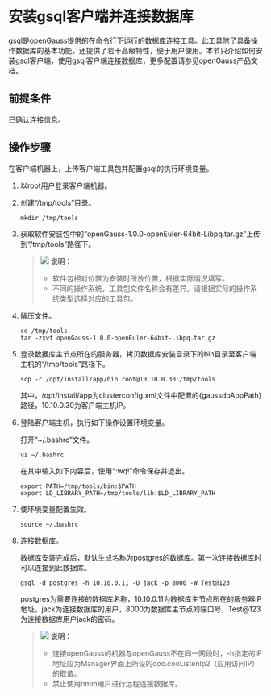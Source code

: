 # 安装gsql客户端并连接数据库<a name="ZH-CN_TOPIC_0241704257"></a>

gsql是openGauss提供的在命令行下运行的数据库连接工具。此工具除了具备操作数据库的基本功能，还提供了若干高级特性，便于用户使用。本节只介绍如何安装gsql客户端，使用gsql客户端连接数据库，更多配置请参见openGauss产品文档。

## 前提条件<a name="zh-cn_topic_0241234230_zh-cn_topic_0085434651_zh-cn_topic_0059781996_zh-cn_topic_0062050379_section2863008216400"></a>

已[确认连接信息](zh-cn_topic_0242370176.md)。

## 操作步骤<a name="zh-cn_topic_0241234233_section428894161117"></a>

在客户端机器上，上传客户端工具包并配置gsql的执行环境变量。

1.  以root用户登录客户端机器。
2.  创建“/tmp/tools”目录。

    ```
    mkdir /tmp/tools
    ```

3.  获取软件安装包中的“openGauss-1.0.0-openEuler-64bit-Libpq.tar.gz”上传到“/tmp/tools”路径下。

    >![](public_sys-resources/icon-note.gif) **说明：**   
    >-   软件包相对位置为安装时所放位置，根据实际情况填写。  
    >-   不同的操作系统，工具包文件名称会有差异。请根据实际的操作系统类型选择对应的工具包。  

4.  解压文件。

    ```
    cd /tmp/tools
    tar -zxvf openGauss-1.0.0-openEuler-64bit-Libpq.tar.gz
    ```

5.  登录数据库主节点所在的服务器，拷贝数据库安装目录下的bin目录至客户端主机的“/tmp/tools”路径下。 

    ```
    scp -r /opt/install/app/bin root@10.10.0.30:/tmp/tools
    ```

    其中，/opt/install/app为clusterconfig.xml文件中配置的{gaussdbAppPath}路径，10.10.0.30为客户端主机IP。

6.  登陆客户端主机，执行如下操作设置环境变量。

    打开“\~/.bashrc”文件。

    ```
    vi ~/.bashrc
    ```

    在其中输入如下内容后，使用“:wq!”命令保存并退出。

    ```
    export PATH=/tmp/tools/bin:$PATH
    export LD_LIBRARY_PATH=/tmp/tools/lib:$LD_LIBRARY_PATH
    ```

7.  使环境变量配置生效。

    ```
    source ~/.bashrc
    ```

8.  连接数据库。

    数据库安装完成后，默认生成名称为postgres的数据库。第一次连接数据库时可以连接到此数据库。

    ```
    gsql -d postgres -h 10.10.0.11 -U jack -p 8000 -W Test@123
    ```

    postgres为需要连接的数据库名称，10.10.0.11为数据库主节点所在的服务器IP地址，jack为连接数据库的用户，8000为数据库主节点的端口号，Test@123为连接数据库用户jack的密码。

    >![](public_sys-resources/icon-note.gif) **说明：**   
    >-   连接openGauss的机器与openGauss不在同一网段时，-h指定的IP地址应为Manager界面上所设的coo.cooListenIp2（应用访问IP）的取值。  
    >-   禁止使用omm用户进行远程连接数据库。  


